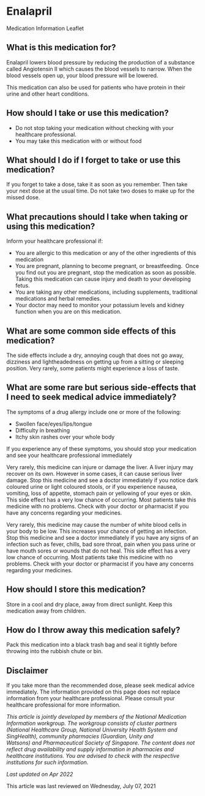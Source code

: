 # Enalapril

Medication Information Leaflet

What is this medication for?
----------------------------

Enalapril lowers blood pressure by reducing the production of a substance called Angiotensin II which causes the blood vessels to narrow. When the blood vessels open up, your blood pressure will be lowered.

This medication can also be used for patients who have protein in their urine and other heart conditions.

How should I take or use this medication?
-----------------------------------------

* Do not stop taking your medication without checking with your healthcare professional.
* You may take this medication with or without food

What should I do if I forget to take or use this medication?
------------------------------------------------------------

If you forget to take a dose, take it as soon as you remember. Then take your next dose at the usual time. Do not take two doses to make up for the missed dose.

What precautions should I take when taking or using this medication?
--------------------------------------------------------------------

Inform your healthcare professional if:

* You are allergic to this medication or any of the other ingredients of this medication
* You are pregnant, planning to become pregnant, or breastfeeding.  Once you find out you are pregnant, stop the medication as soon as possible. Taking this medication can cause injury and death to your developing fetus.
* You are taking any other medications, including supplements, traditional medications and herbal remedies.
* Your doctor may need to monitor your potassium levels and kidney function when you are on this medication.

What are some common side effects of this medication?
-----------------------------------------------------

The side effects include a dry, annoying cough that does not go away, dizziness and lightheadedness on getting up from a sitting or sleeping position. Very rarely, some patients might experience a loss of taste.

What are some rare but serious side-effects that I need to seek medical advice immediately?
-------------------------------------------------------------------------------------------

The symptoms of a drug allergy include one or more of the following:

* Swollen face/eyes/lips/tongue
* Difficulty in breathing
* Itchy skin rashes over your whole body

If you experience any of these symptoms, you should stop your medication and see your healthcare professional immediately

Very rarely, this medicine can injure or damage the liver. A liver injury may recover on its own. However in some cases, it can cause serious liver damage. Stop this medicine and see a doctor immediately if you notice dark coloured urine or light coloured stools, or if you experience nausea, vomiting, loss of appetite, stomach pain or yellowing of your eyes or skin. This side effect has a very low chance of occurring. Most patients take this medicine with no problems. Check with your doctor or pharmacist if you have any concerns regarding your medicines.

Very rarely, this medicine may cause the number of white blood cells in your body to be low. This increases your chance of getting an infection. Stop this medicine and see a doctor immediately if you have any signs of an infection such as fever, chills, bad sore throat, pain when you pass urine or have mouth sores or wounds that do not heal. This side effect has a very low chance of occurring. Most patients take this medicine with no problems. Check with your doctor or pharmacist if you have any concerns regarding your medicines.

How should I store this medication?
-----------------------------------

Store in a cool and dry place, away from direct sunlight. Keep this medication away from children.

How do I throw away this medication safely?
-------------------------------------------

Pack this medication into a black trash bag and seal it tightly before throwing into the rubbish chute or bin. 

Disclaimer
----------

If you take more than the recommended dose, please seek medical advice immediately. The information provided on this page does not replace information from your healthcare professional. Please consult your healthcare professional for more information.

*This article is jointly developed by members of the National Medication Information workgroup. The workgroup consists of cluster partners (National Healthcare Group, National University Health System and SingHealth), community pharmacies (Guardian, Unity and Watsons) and Pharmaceutical Society of Singapore. The content does not reflect drug availability and supply information in pharmacies and healthcare institutions. You are advised to check with the respective institutions for such information.*

*Last updated on Apr 2022*

This article was last reviewed on
Wednesday, July 07, 2021